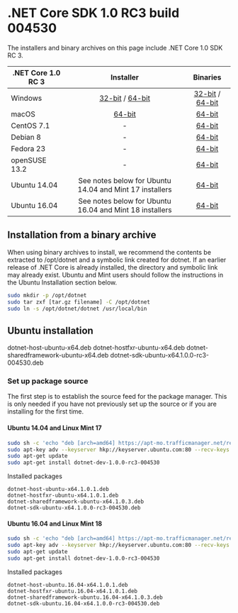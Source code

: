 # .NET Core SDK 1.0 RC3 build 004530

The installers and binary archives on this page include .NET Core 1.0 SDK RC 3.

| .NET Core 1.0 RC 3      | Installer                                        | Binaries                                        |
| ----------------------- | :----------------------------------------------: | :----------------------------------------------:|
| Windows                 | [32-bit](https://go.microsoft.com/fwlink/?linkid=839629) / [64-bit](https://go.microsoft.com/fwlink/?linkid=839640)  | [32-bit](https://go.microsoft.com/fwlink/?linkid=839632) / [64-bit](https://go.microsoft.com/fwlink/?linkid=839634) |
| macOS                   | [64-bit](https://go.microsoft.com/fwlink/?linkid=839635)  | [64-bit](https://go.microsoft.com/fwlink/?linkid=839641)                          |
| CentOS 7.1              | -                                                         | [64-bit](https://go.microsoft.com/fwlink/?linkid=839642)                          |
| Debian 8                | -                                                         | [64-bit](https://go.microsoft.com/fwlink/?linkid=839630)                          |
| Fedora 23               | -                                                         | [64-bit](https://go.microsoft.com/fwlink/?linkid=839639)                          |
| openSUSE 13.2           | -                                                         | [64-bit](https://go.microsoft.com/fwlink/?linkid=839637)                          |
| Ubuntu 14.04            | See notes below for Ubuntu 14.04 and Mint 17 installers   | [64-bit](https://go.microsoft.com/fwlink/?linkid=839628)                          |
| Ubuntu 16.04            | See notes below for Ubuntu 16.04 and Mint 18 installers   | [64-bit](https://go.microsoft.com/fwlink/?linkid=839636)                          |

## Installation from a binary archive

When using binary archives to install, we recommend the contents be extracted to /opt/dotnet and a symbolic link created for dotnet. If an earlier release of .NET Core is already installed, the directory and symbolic link may already exist. Ubuntu and Mint users should follow the instructions in the Ubuntu Installation section below.

```bash
sudo mkdir -p /opt/dotnet
sudo tar zxf [tar.gz filename] -C /opt/dotnet
sudo ln -s /opt/dotnet/dotnet /usr/local/bin
```

## Ubuntu installation

dotnet-host-ubuntu-x64.deb
dotnet-hostfxr-ubuntu-x64.deb
dotnet-sharedframework-ubuntu-x64.deb
dotnet-sdk-ubuntu-x64.1.0.0-rc3-004530.deb

### Set up package source

The first step is to establish the source feed for the package manager. This is only needed if you have not previously set up the source or if you are installing for the first time.

#### Ubuntu 14.04 and Linux Mint 17

```bash
sudo sh -c 'echo "deb [arch=amd64] https://apt-mo.trafficmanager.net/repos/dotnet-release/ trusty main" > /etc/apt/sources.list.d/dotnetdev.list'
sudo apt-key adv --keyserver hkp://keyserver.ubuntu.com:80 --recv-keys 417A0893
sudo apt-get update
sudo apt-get install dotnet-dev-1.0.0-rc3-004530

```

Installed packages

```
dotnet-host-ubuntu-x64.1.0.1.deb
dotnet-hostfxr-ubuntu-x64.1.0.1.deb
dotnet-sharedframework-ubuntu-x64.1.0.3.deb
dotnet-sdk-ubuntu-x64.1.0.0-rc3-004530.deb
```

#### Ubuntu 16.04 and Linux Mint 18

```bash
sudo sh -c 'echo "deb [arch=amd64] https://apt-mo.trafficmanager.net/repos/dotnet-release/ xenial main" > /etc/apt/sources.list.d/dotnetdev.list'
sudo apt-key adv --keyserver hkp://keyserver.ubuntu.com:80 --recv-keys 417A0893
sudo apt-get update
sudo apt-get install dotnet-dev-1.0.0-rc3-004530
```

Installed packages

```
dotnet-host-ubuntu.16.04-x64.1.0.1.deb
dotnet-hostfxr-ubuntu.16.04-x64.1.0.1.deb
dotnet-sharedframework-ubuntu.16.04-x64.1.0.3.deb
dotnet-sdk-ubuntu.16.04-x64.1.0.0-rc3-004530.deb
```
